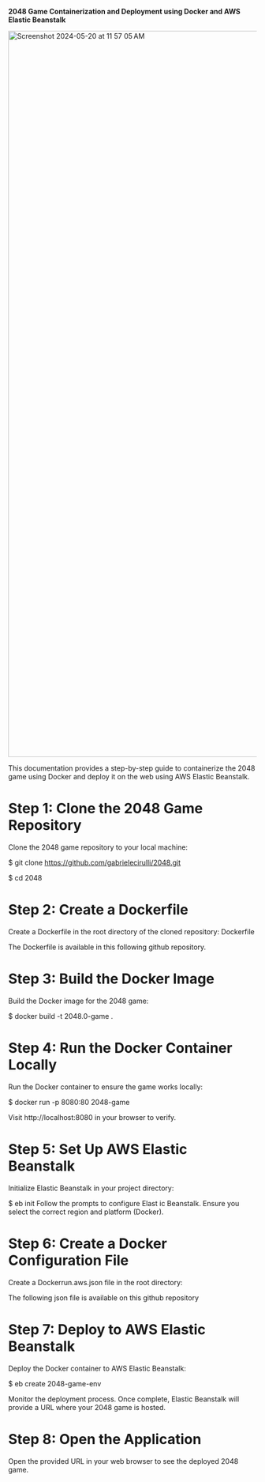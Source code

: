 **2048 Game Containerization and Deployment using Docker and AWS Elastic Beanstalk**





<img width="1470" alt="Screenshot 2024-05-20 at 11 57 05 AM" src="https://github.com/hariwhois23/2048_WebDeployment/assets/117026847/0d77731d-cd1d-436c-9116-3bcdf8baf2ee">


This documentation provides a step-by-step guide to containerize the 2048 game using Docker and deploy it on the web using AWS Elastic Beanstalk.

# Step 1: Clone the 2048 Game Repository

Clone the 2048 game repository to your local machine:

$ git clone https://github.com/gabrielecirulli/2048.git

$ cd 2048

# Step 2: Create a Dockerfile

Create a Dockerfile in the root directory of the cloned repository: Dockerfile

The Dockerfile is available in this following github repository.

# Step 3: Build the Docker Image

Build the Docker image for the 2048 game:

$ docker build -t 2048.0-game .

# Step 4: Run the Docker Container Locally

Run the Docker container to ensure the game works locally:

$ docker run -p 8080:80 2048-game

Visit http://localhost:8080 in your browser to verify.

# Step 5: Set Up AWS Elastic Beanstalk

Initialize Elastic Beanstalk in your project directory:

$ eb init
Follow the prompts to configure Elast ic Beanstalk. Ensure you select the correct region and platform (Docker).


# Step 6: Create a Docker Configuration File

Create a Dockerrun.aws.json file in the root directory:

The following json file is available on this github repository

# Step 7: Deploy to AWS Elastic Beanstalk

Deploy the Docker container to AWS Elastic Beanstalk:

$ eb create 2048-game-env

Monitor the deployment process. Once complete, Elastic Beanstalk will provide a URL where your 2048 game is hosted.

# Step 8: Open the Application

Open the provided URL in your web browser to see the deployed 2048 game.
